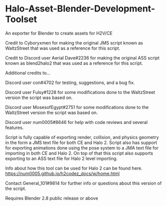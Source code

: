 # Halo-Asset-Blender-Development-Toolset
An exporter for Blender to create assets for H2V/CE

Credit to Cyboryxmen for making the original JMS script known as WaltzStreet that was used as a reference
for this script. 

Credit to Discord user Aerial Dave#2236 for making the original ASS script known as blend2halo2 that was used as a reference
for this script. 

Additional credits to...

Discord user con#4702 for testing, suggestions, and a bug fix.

Discord user Fulsy#1228 for some modifications done to the WaltzStreet version the script was based on.

Discord user MosesofEgypt#2751 for some modifications done to the WaltzStreet version the script was based
on.

Discord user num0005#8646 for help with code reviews and several features.

Script is fully capable of exporting render, collision, and physics geometry in the form a JMS text file
for both CE and Halo 2. Script also has support for exporting animations done using the pose system 
to a JMA text file for importing in both CE and Halo 2. On top of that this script also supports exporting 
to an ASS text file for Halo 2 level importing.

Info about how this tool can be used for Halo 2 can be found here.
https://num0005.github.io/h2codez_docs/w/home.html

Contact General_101#9814 for further info or questions about this version of the script.

Requires Blender 2.8 public release or above
